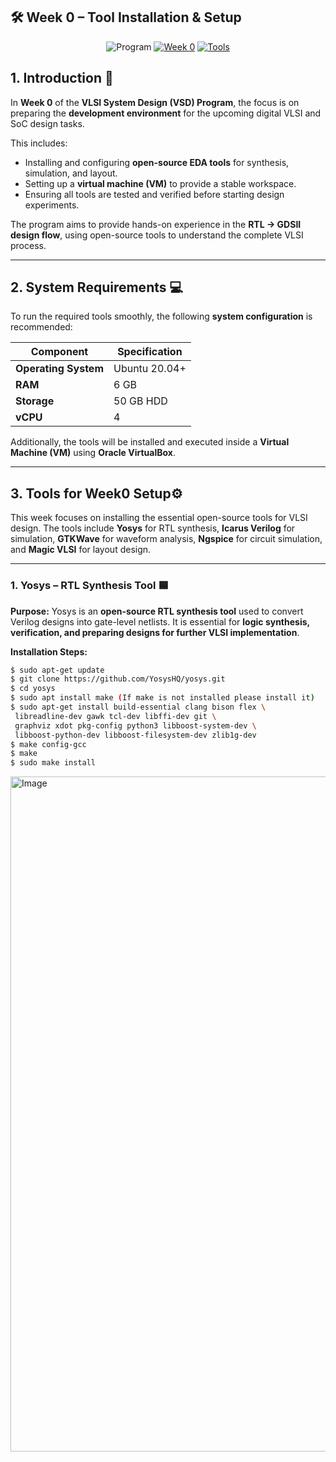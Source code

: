 
## **🛠️ Week 0 – Tool Installation & Setup**
<div align="center">

![Program](https://img.shields.io/badge/Program-VSD%20SoC%20Tapeout-orange?style=for-the-badge) [![Week 0](https://img.shields.io/badge/Week-0-blue?style=for-the-badge)](#) [![Tools](https://img.shields.io/badge/Tools-Setup%20%26%20Installation-success?style=for-the-badge)](#)  

</div>

## **1. Introduction** 📖

In **Week 0** of the **VLSI System Design (VSD) Program**, the focus is on preparing the **development environment** for the upcoming digital VLSI and SoC design tasks.

This includes:

* Installing and configuring **open-source EDA tools** for synthesis, simulation, and layout.
* Setting up a **virtual machine (VM)** to provide a stable workspace.
* Ensuring all tools are tested and verified before starting design experiments.

The program aims to provide hands-on experience in the **RTL → GDSII design flow**, using open-source tools to understand the complete VLSI process.

---

## **2. System Requirements** 💻

To run the required tools smoothly, the following **system configuration** is recommended:

| Component            | Specification    |
| -------------------- | ---------------- |
| **Operating System** | Ubuntu 20.04+    |
| **RAM**              | 6 GB             |
| **Storage**          | 50 GB HDD        |
| **vCPU**             | 4                |

Additionally, the tools will be installed and executed inside a **Virtual Machine (VM)** using **Oracle VirtualBox**.

---

## 3. Tools for Week0 Setup⚙️

This week focuses on installing the essential open-source tools for VLSI design. The tools include **Yosys** for RTL synthesis, **Icarus Verilog** for simulation, **GTKWave** for waveform analysis, **Ngspice** for circuit simulation, and **Magic VLSI** for layout design.

---

### **1. Yosys – RTL Synthesis Tool** 🟦

**Purpose:**
Yosys is an **open-source RTL synthesis tool** used to convert Verilog designs into gate-level netlists. It is essential for **logic synthesis, verification, and preparing designs for further VLSI implementation**.

**Installation Steps:**

```bash
$ sudo apt-get update
$ git clone https://github.com/YosysHQ/yosys.git
$ cd yosys
$ sudo apt install make (If make is not installed please install it)
$ sudo apt-get install build-essential clang bison flex \
 libreadline-dev gawk tcl-dev libffi-dev git \
 graphviz xdot pkg-config python3 libboost-system-dev \
 libboost-python-dev libboost-filesystem-dev zlib1g-dev
$ make config-gcc
$ make
$ sudo make install 
```
<img width="1920" height="1080" alt="Image" src="https://github.com/user-attachments/assets/ae23e4b2-28af-4c79-9878-72b7cb97a402" />

